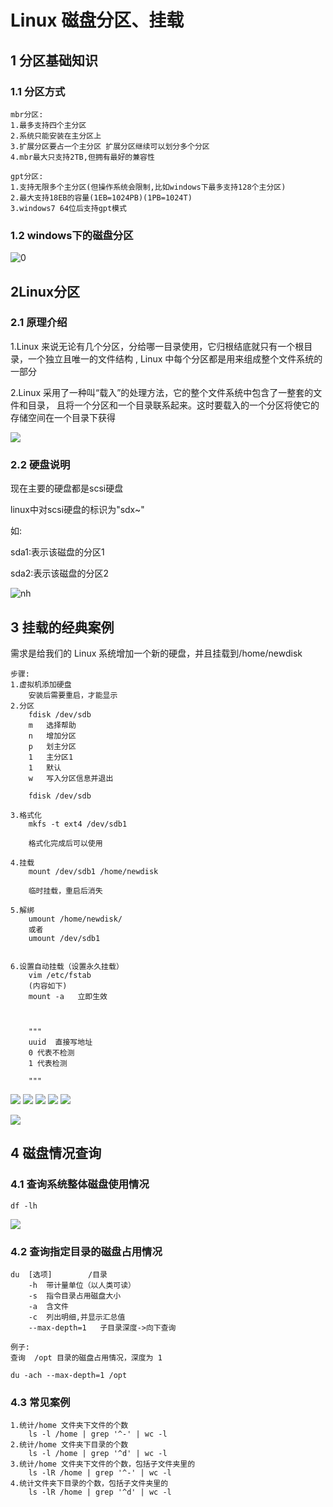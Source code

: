 #   Linux 磁盘分区、挂载

## 1 分区基础知识

### 1.1 分区方式

```
mbr分区:
1.最多支持四个主分区 
2.系统只能安装在主分区上
3.扩展分区要占一个主分区 扩展分区继续可以划分多个分区
4.mbr最大只支持2TB,但拥有最好的兼容性
```

```
gpt分区:
1.支持无限多个主分区(但操作系统会限制,比如windows下最多支持128个主分区)
2.最大支持18EB的容量(1EB=1024PB)(1PB=1024T)
3.windows7 64位后支持gpt模式
```



### 1.2 windows下的磁盘分区

![0](https://img2018.cnblogs.com/blog/1739658/202001/1739658-20200109122852827-900640102.png)



## 2Linux分区

### 2.1 原理介绍

1.Linux 来说无论有几个分区，分给哪一目录使用，它归根结底就只有一个根目录，一个独立且唯一的文件结构 , Linux 中每个分区都是用来组成整个文件系统的一部分

2.Linux 采用了一种叫“载入”的处理方法，它的整个文件系统中包含了一整套的文件和目录， 且将一个分区和一个目录联系起来。这时要载入的一个分区将使它的存储空间在一个目录下获得

![](https://img2018.cnblogs.com/blog/1739658/202001/1739658-20200109122654975-499315572.png)

### 2.2 硬盘说明

现在主要的硬盘都是scsi硬盘

linux中对scsi硬盘的标识为"sdx~"

如:

sda1:表示该磁盘的分区1

sda2:表示该磁盘的分区2

![ nh](https://img2018.cnblogs.com/blog/1739658/202001/1739658-20200109122855934-957064183.png)



## 3 挂载的经典案例

需求是给我们的 Linux 系统增加一个新的硬盘，并且挂载到/home/newdisk

```
步骤:
1.虚拟机添加硬盘
	安装后需要重启，才能显示
2.分区
	fdisk /dev/sdb
	m	选择帮助
	n	增加分区
	p	划主分区
	1	主分区1
	1	默认
	w	写入分区信息并退出

	fdisk /dev/sdb

3.格式化
	mkfs -t ext4 /dev/sdb1
	
	格式化完成后可以使用

4.挂载
	mount /dev/sdb1 /home/newdisk
	
	临时挂载，重启后消失

5.解绑
	umount /home/newdisk/
	或者
	umount /dev/sdb1


6.设置自动挂载（设置永久挂载）
	vim /etc/fstab
	(内容如下)
	mount -a   立即生效
	
	
	
	"""
	uuid  直接写地址
	0 代表不检测
	1 代表检测
	
	"""
```

![](https://img2018.cnblogs.com/blog/1739658/202001/1739658-20200110161936243-282182386.png)
![](https://img2018.cnblogs.com/blog/1739658/202001/1739658-20200110161939071-712754494.png)
![](https://img2018.cnblogs.com/blog/1739658/202001/1739658-20200110161941076-1951010147.png)
![](https://img2018.cnblogs.com/blog/1739658/202001/1739658-20200110161943898-735119730.png)
![](https://img2018.cnblogs.com/blog/1739658/202001/1739658-20200110161946201-2122995071.png)

![](https://img2018.cnblogs.com/blog/1739658/202001/1739658-20200109122917330-143078854.png)







## 4 磁盘情况查询

### 4.1 查询系统整体磁盘使用情况

```
df -lh
```

![](https://img2018.cnblogs.com/blog/1739658/202001/1739658-20200109122920888-1065995189.png)



### 4.2 查询指定目录的磁盘占用情况

```
du 	[选项]		/目录
	-h	带计量单位（以人类可读）
	-s	指令目录占用磁盘大小
	-a	含文件
	-c  列出明细,并显示汇总值
	--max-depth=1	子目录深度->向下查询
```

```
例子:
查询  /opt 目录的磁盘占用情况，深度为 1

du -ach --max-depth=1 /opt
```



### 4.3 常见案例

```
1.统计/home 文件夹下文件的个数
	ls -l /home | grep '^-' | wc -l
2.统计/home 文件夹下目录的个数
	ls -l /home | grep '^d' | wc -l
3.统计/home 文件夹下文件的个数，包括子文件夹里的
	ls -lR /home | grep '^-' | wc -l
4.统计文件夹下目录的个数，包括子文件夹里的
	ls -lR /home | grep '^d' | wc -l
```

